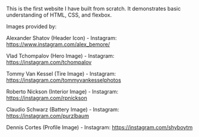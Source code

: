 This is the first website I have built from scratch. It demonstrates basic understanding of HTML, CSS, and flexbox.

Images provided by:

Alexander Shatov (Header Icon) - Instagram: https://www.instagram.com/alex_bemore/

Vlad Tchompalov (Hero Image) - Instagram: https://instagram.com/tchompalov

Tommy Van Kessel (Tire Image) - Instagram: https://instagram.com/tommyvankesselphotos

Roberto Nickson (Interior Image) - Instagram: https://instagram.com/rpnickson

Claudio Schwarz (Battery Image) - Instagram: https://instagram.com/purzlbaum

Dennis Cortes (Profile Image) - Instagram: https://instagram.com/shyboytm
